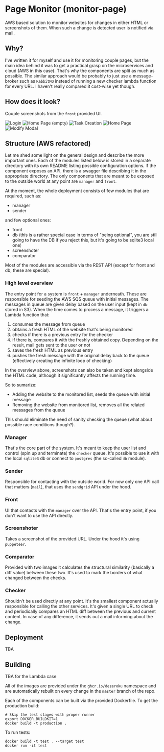 # Page Monitor (monitor-page)
AWS based solution to monitor websites for changes in either HTML or screenshots of them.
When such a change is detected user is notified via mail.

## Why?
I've written it for myself and use it for monitoring couple pages, but the main idea behind it was to get a practical grasp on the microservices and cloud (AWS in this case).
That's why the components are split as much as possible.
The similar approach would be probably to just use a message-broker such as `RabbitMQ` instead of running a new checker lambda function for every URL.
I haven't really compared it cost-wise yet though.

## How does it look?
Couple screenshots from the `front` provided UI.

![Login](docs/pictures/login.png?raw=true "Login")
![Home Page (empty)](docs/pictures/home.png?raw=true "Home Page (empty)")
![Task Creation](docs/pictures/create.png?raw=true "Task Creation")
![Home Page](docs/pictures/added.png?raw=true "Home Page")
![Modify Modal](docs/pictures/modify.png?raw=true "Modify Modal")

## Structure (AWS refactored)

Let me shed some light on the general design and describe the more important ones.
Each of the modules listed below is stored in a separate directory with its own README listing possible configuration options.
If the component exposes an API, there is a swagger file describing it in the appropriate directory.
The only components that are meant to be exposed to the outside world at any point are `manager` and `front`.

At the moment, the whole deployment consists of few modules that are required, such as:
* manager
* sender

and few optional ones:
* front
* db (this is a rather special case in terms of "being optional", you are still going to have the DB if you reject this, but it's going to be sqlite3 local one)
* screenshoter
* comparator

Most of the modules are accessible via the REST API (except for front and db, these are special).

### High level overview
The entry point for a system is `front` + `manager` underneath.
These are responsible for seeding the AWS SQS queue with initial messages.
The messages in queue are given delay based on the user input (kept in `db` stored in S3).
When the time comes to process a message, it triggers a Lambda function that:
1. consumes the message from queue
2. obtains a fresh HTML of the website that's being monitored
3. checks if there is a previous entry for the checker
4. if there is, compares it with the freshly obtained copy. Depending on the result, mail gets sent to the user or not
5. saves the fresh HTML as previous entry
6. pushes the fresh message with the original delay back to the queue (effectively creating the infinite loop of checking)

In the overview above, screenshots can also be taken and kept alongside the HTML code, although it significantly affects the running time.

So to sumarize:
* Adding the website to the monitored list, seeds the queue with initial message
* Removing the website from monitored list, removes all the related messages from the queue

This should eliminate the need of sanity checking the queue (what about possible race conditions though?).

### Manager
That's the core part of the system.
It's meant to keep the user list and control (spin up and terminate) the `checker` queue.
It's possible to use it with the local `sqlite3` db or connect to `postgres` (the so-called `db` module).

### Sender
Responsible for contacting with the outside world.
For now only one API call that matters (`mail`), that uses the `sendgrid` API under the hood.

### Front
UI that contacts with the `manager` over the API.
That's the entry point, if you don't want to use the API directly.

### Screenshoter
Takes a screenshot of the provided URL.
Under the hood it's using `puppeteer`.

### Comparator
Provided with two images it calculates the structural similarity (basically a diff value) between these two.
It's used to mark the borders of what changed between the checks.

### Checker
Shouldn't be used directly at any point.
It's the smallest component actually responsible for calling the other services.
It's given a single URL to check and periodically compares an HTML diff between the previous and current content.
In case of any difference, it sends out a mail informing about the change.


## Deployment
TBA


## Building
TBA for the Lambda case

All of the images are provided under the `ghcr.io/dezeroku` namespace and are automatically rebuilt on every change in the `master` branch of the repo.

Each of the components can be built via the provided Dockerfile.
To get the production build:
```
# Skip the test stages with proper runner
export DOCKER_BUILDKIT=1
docker build -t production .
```

To run tests:
```
docker build -t test . --target test
docker run -it test
```

